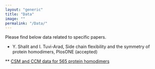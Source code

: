 ```yaml
---
layout: "generic"
title: "Data"
image: ""
permalink: "/Data/"
---
```




Please find below data related to specific papers. 

* Y. Shalit and I. Tuvi-Arad, Side chain flexibility and the symmetry of protein homodimers, PlosONE (accepted)

** [CSM and CCM data for 565 protein homodimers](/assets/data/S2-appendix.xlsx)
<!--[Symmetry of Protein Homodimers](/assets/data/S2-appendix.xlsx)-->
